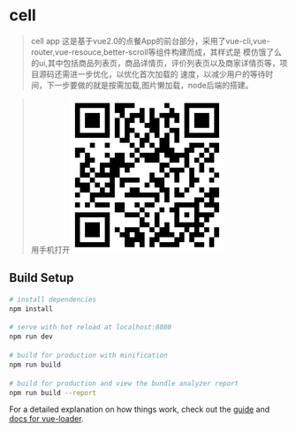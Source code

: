 # cell

> cell app
> 这是基于vue2.0的点餐App的前台部分，采用了vue-cli,vue-router,vue-resouce,better-scroll等组件构建而成，其样式是
> 模仿饿了么的ui,其中包括商品列表页，商品详情页，评价列表页以及商家详情页等，项目源码还需进一步优化，以优化首次加载的
> 速度，以减少用户的等待时间，下一步要做的就是按需加载,图片懒加载，node后端的搭建。

>用手机打开![二维码](/codeImages/1517967942.png)

## Build Setup

``` bash
# install dependencies
npm install

# serve with hot reload at localhost:8080
npm run dev

# build for production with minification
npm run build

# build for production and view the bundle analyzer report
npm run build --report
```

For a detailed explanation on how things work, check out the [guide](http://vuejs-templates.github.io/webpack/) and [docs for vue-loader](http://vuejs.github.io/vue-loader).
